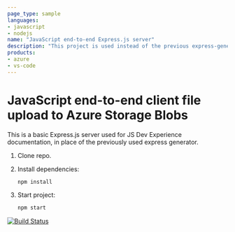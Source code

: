 ```yaml
---
page_type: sample
languages:
- javascript
- nodejs
name: "JavaScript end-to-end Express.js server"
description: "This project is used instead of the previous express-generator."
products:
- azure
- vs-code
---
```


# JavaScript end-to-end client file upload to Azure Storage Blobs

This is a basic Express.js server used for JS Dev Experience documentation, in place of the previously used express generator. 

1. Clone repo.

1. Install dependencies: 

    ```bash
    npm install
    ```

1. Start project: 

    ```bash
    npm start
    ```
[![Build Status](https://cloudingjoseluis.visualstudio.com/pipelines-dotnet-core/_apis/build/status%2Fjjlloobb.js-e2e-express-server?branchName=main)](https://cloudingjoseluis.visualstudio.com/pipelines-dotnet-core/_build/latest?definitionId=32&branchName=main)
